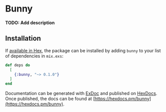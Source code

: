 # Bunny

**TODO: Add description**

## Installation

If [available in Hex](https://hex.pm/docs/publish), the package can be installed
by adding `bunny` to your list of dependencies in `mix.exs`:

```elixir
def deps do
  [
    {:bunny, "~> 0.1.0"}
  ]
end
```

Documentation can be generated with [ExDoc](https://github.com/elixir-lang/ex_doc)
and published on [HexDocs](https://hexdocs.pm). Once published, the docs can
be found at [https://hexdocs.pm/bunny](https://hexdocs.pm/bunny).

